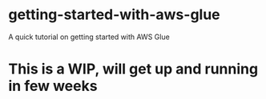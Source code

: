 # getting-started-with-aws-glue
A quick tutorial on getting started with AWS Glue

# This is a WIP, will get up and running in few weeks

